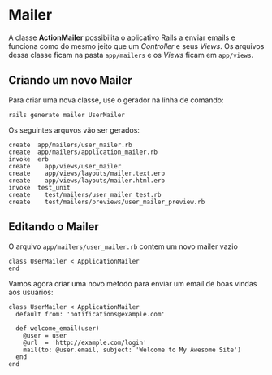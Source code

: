 # Mailer

A classe **ActionMailer** possibilita o aplicativo Rails a enviar emails e funciona como do mesmo jeito que um *Controller* e seus *Views*. Os arquivos dessa classe ficam na pasta ```app/mailers``` e os *Views* ficam em ```app/views```. 

## Criando um novo Mailer

Para criar uma nova classe, use o gerador na linha de comando:

```rails generate mailer UserMailer```

Os seguintes arquvos vão ser gerados:

	create  app/mailers/user_mailer.rb
	create  app/mailers/application_mailer.rb
	invoke  erb
	create    app/views/user_mailer
	create    app/views/layouts/mailer.text.erb
	create    app/views/layouts/mailer.html.erb
	invoke  test_unit
	create    test/mailers/user_mailer_test.rb
	create    test/mailers/previews/user_mailer_preview.rb

## Editando o Mailer


O arquivo ```app/mailers/user_mailer.rb``` contem um novo mailer vazio
	
	class UserMailer < ApplicationMailer
	end
	
Vamos agora criar uma novo metodo para enviar um email de boas vindas aos usuários:

	class UserMailer < ApplicationMailer
	  default from: 'notifications@example.com'
	 
	  def welcome_email(user)
	    @user = user
	    @url  = 'http://example.com/login'
	    mail(to: @user.email, subject: 'Welcome to My Awesome Site')
	  end
	end

<!-- Highlight syntax for Mou.app, insert at the bottom of the markdown document  -->
 
<script src="http://yandex.st/highlightjs/7.3/highlight.min.js"></script>
<link rel="stylesheet" href="http://yandex.st/highlightjs/7.3/styles/github.min.css">
<script>
  hljs.initHighlightingOnLoad();
</script>
